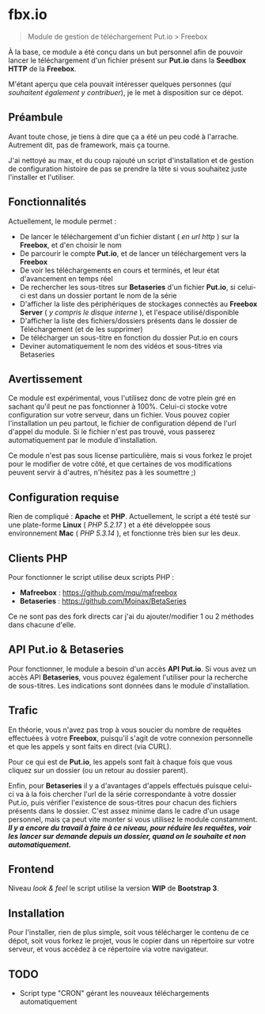 fbx.io
======
>Module de gestion de téléchargement Put.io &gt; Freebox

À la base, ce module a été conçu dans un but personnel afin de pouvoir lancer le téléchargement d'un fichier présent sur **Put.io** dans la **Seedbox HTTP** de la **Freebox**.

M'étant aperçu que cela pouvait intéresser quelques personnes (*qui souhaitent également y contribuer*), je le met à disposition sur ce dépot.

Préambule
---------
Avant toute chose, je tiens à dire que ça a été un peu codé à l'arrache.
Autrement dit, pas de framework, mais ça tourne.

J'ai nettoyé au max, et du coup rajouté un script d'installation et de gestion de configuration histoire de pas se prendre la tête si vous souhaitez juste l'installer et l'utiliser.

Fonctionnalités
---------------
Actuellement, le module permet :

* De lancer le téléchargement d'un fichier distant ( *en url http* ) sur la **Freebox**, et d'en choisir le nom
* De parcourir le compte **Put.io**, et de lancer un téléchargement vers la **Freebox**
* De voir les téléchargements en cours et terminés, et leur état d'avancement en temps réel
* De rechercher les sous-titres sur **Betaseries** d'un fichier **Put.io**, si celui-ci est dans un dossier portant le nom de la série
* D'afficher la liste des périphériques de stockages connectés au **Freebox Server** ( *y compris le disque interne* ), et l'espace utilisé/disponible
* D'afficher la liste des fichiers/dossiers présents dans le dossier de Téléchargement (et de les supprimer)
* De télécharger un sous-titre en fonction du dossier Put.io en cours
* Deviner automatiquement le nom des vidéos et sous-titres via Betaseries

Avertissement
-----------------------
Ce module est expérimental, vous l'utilisez donc de votre plein gré en sachant qu'il peut ne pas fonctionner à 100%.
Celui-ci stocke votre configuration sur votre serveur, dans un fichier.
Vous pouvez copier l'installation un peu partout, le fichier de configuration dépend de l'url d'appel du module. Si le fichier n'est pas trouvé, vous passerez automatiquement par le module d'installation.

Ce module n'est pas sous license particulière, mais si vous forkez le projet pour le modifier de votre côté, et que certaines de vos modifications peuvent servir à d'autres, n'hésitez pas à les soumettre ;)

Configuration requise
---------------------
Rien de compliqué : **Apache** et **PHP**.
Actuellement, le script a été testé sur une plate-forme **Linux** ( *PHP 5.2.17* ) et a été développée sous environnement **Mac** ( *PHP 5.3.14* ), et fonctionne très bien sur les deux.

Clients PHP
-----------
Pour fonctionner le script utilise deux scripts PHP :

* **Mafreebox** : https://github.com/mqu/mafreebox
* **Betaseries** : https://github.com/Moinax/BetaSeries

Ce ne sont pas des fork directs car j'ai du ajouter/modifier 1 ou 2 méthodes dans chacune d'elle.

API Put.io & Betaseries
-----------------------
Pour fonctionner, le module a besoin d'un accès **API** **Put.io**.
Si vous avez un accès API **Betaseries**, vous pouvez également l'utiliser pour la recherche de sous-titres.
Les indications sont données dans le module d'installation.

Trafic
------
En théorie, vous n'avez pas trop à vous soucier du nombre de requêtes effectuées à votre **Freebox**, puisqu'il s'agit de votre connexion personnelle et que les appels y sont faits en direct (via CURL).

Pour ce qui est de **Put.io**, les appels sont fait à chaque fois que vous cliquez sur un dossier (ou un retour au dossier parent).

Enfin, pour **Betaseries** il y a d'avantages d'appels effectués puisque celui-ci va à la fois chercher l'url de la série correspondante à votre dossier Put.io, puis vérifier l'existence de sous-titres pour chacun des fichiers présents dans le dossier. C'est assez minime dans le cadre d'un usage personnel, mais ça peut vite monter si vous utilisez le module constamment.
***Il y a encore du travail à faire à ce niveau, pour réduire les requêtes, voir les lancer sur demande depuis un dossier, quand on le souhaite et non automatiquement.***


Frontend
--------
Niveau *look & feel* le script utilise la version **WIP** de **Bootstrap 3**.

Installation
------------
Pour l'installer, rien de plus simple, soit vous télécharger le contenu de ce dépot, soit vous forkez le projet, vous le copier dans un répertoire sur votre serveur, et vous accédez à ce répertoire via votre navigateur.

TODO
----
- Script type "CRON" gérant les nouveaux téléchargements automatiquement
